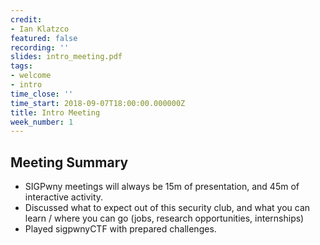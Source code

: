 ```yaml
---
credit:
- Ian Klatzco
featured: false
recording: ''
slides: intro_meeting.pdf
tags:
- welcome
- intro
time_close: ''
time_start: 2018-09-07T18:00:00.000000Z
title: Intro Meeting
week_number: 1
---
```

## Meeting Summary
- SIGPwny meetings will always be 15m of presentation, and 45m of interactive activity.
- Discussed what to expect out of this security club, and what you can learn / where
  you can go (jobs, research opportunities, internships)
- Played sigpwnyCTF with prepared challenges.